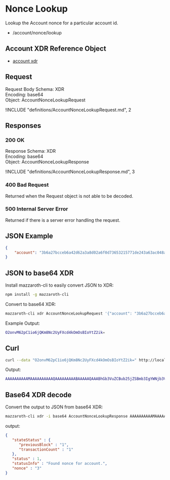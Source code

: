# Nonce Lookup

Lookup the Account nonce for a particular account id.

- /account/nonce/lookup

## Account XDR Reference Object

- [account xdr](https://github.com/kochavalabs/mazzaroth-xdr/blob/master/idl/account.x)

## Request

Request Body Schema: XDR  
Encoding: base64  
Object: AccountNonceLookupRequest

!INCLUDE "definitions/AccountNonceLookupRequest.md", 2

## Responses

### 200 OK

Response Schema: XDR  
Encoding: base64  
Object: AccountNonceLookupResponse

!INCLUDE "definitions/AccountNonceLookupResponse.md", 3

### 400 Bad Request

Returned when the Request object is not able to be decoded.

### 500 Internal Server Error

Returned if there is a server error handling the request.

## JSON Example

```JSON
{
    "account": "3b6a27bcceb6a42d62a3a8d02a6f0d73653215771de243a63ac048a18b59da29"
}
```

## JSON to base64 XDR

Install mazzaroth-cli to easily convert JSON to XDR:

```Bash
npm install -g mazzaroth-cli
```

Convert to base64 XDR:

```Bash
mazzaroth-cli xdr AccountNonceLookupRequest '{"account": "3b6a27bcceb6a42d62a3a8d02a6f0d73653215771de243a63ac048a18b59da29"}'
```

Example Output:

```Bash
O2onvM62pC1io6jQKm8Nc2UyFXcd4kOmOsBIoYtZ2ik=
```

## Curl

```Bash
curl --data "O2onvM62pC1io6jQKm8Nc2UyFXcd4kOmOsBIoYtZ2ik=" http://localhost:8081/account/nonce/lookup
```

Output:

```Bash
AAAAAAAAAAMAAAAAAAAAAQAAAAAAAAABAAAAAQAAABhGb3VuZCBub25jZSBmb3IgYWNjb3VudC4=
```

## Base64 XDR decode

Convert the output to JSON from base64 XDR:

```Bash
mazzaroth-cli xdr -i base64 AccountNonceLookupResponse AAAAAAAAAAMAAAAAAAAAAQAAAAAAAAABAAAAAQAAABhGb3VuZCBub25jZSBmb3IgYWNjb3VudC4=
```

output:

```JSON
{
   "stateStatus" : {
      "previousBlock" : "1",
      "transactionCount" : "1"
   },
   "status" : 1,
   "statusInfo" : "Found nonce for account.",
   "nonce" : "3"
}
```
